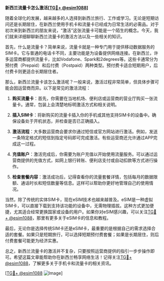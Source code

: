**新西兰流量卡怎么激活[[TG💪+ @esim1088](https://t.me/s/esim1088)]**

随着全球化的发展，越来越多的人选择到新西兰旅行、工作或学习。无论是短期访问还是长期居住，在新西兰使用手机卡和流量卡已经成为日常生活的必需品。对于初次来到新西兰的朋友来说，“激活”这张流量卡可能是一个陌生的概念。今天，我们就来详细聊聊新西兰流量卡的激活方法以及一些相关的知识。

首先，什么是流量卡？简单来说，流量卡就是一种专门用于提供移动数据服务的SIM卡。它与普通的电话卡不同，主要功能是为设备提供网络连接。在新西兰，许多运营商都提供流量卡，比如Vodafone、Spark和2degrees等。这些卡通常分为预付费（Prepaid）和后付费（Postpaid）两种类型。预付费卡适合短期用户，后付费卡则更适合长期居住者。

那么，新西兰流量卡该怎么激活呢？一般来说，激活过程非常简单，但具体步骤可能会因运营商而异。以下是常见的激活流程：

1. **购买流量卡**：首先，你需要在当地机场、便利店或运营商的营业厅购买一张流量卡。通常，包装上会清楚地标明激活方式和相关说明。

2. **插入SIM卡**：将新购买的流量卡插入你的手机或其他支持SIM卡的设备中。确保设备处于开机状态，并检查是否已正确插入。

3. **激活流程**：大多数运营商会要求你通过短信或官方网站进行激活。例如，发送一条特定格式的短信到指定号码即可完成激活。有些运营商还允许通过APP完成这一过程。

4. **充值账户**：激活完成后，你需要为账户充值以开始使用流量服务。可以通过运营商提供的充值方式，如网上银行转账、便利店支付或自动扣款等方式进行操作。

5. **检查套餐内容**：激活成功后，记得查看你的流量套餐详情，包括每月的数据限额、通话时长和短信数量等信息。这样可以帮助你更好地管理自己的使用情况。

当然，除了传统的实体SIM卡，现在eSIM技术也越来越普及。eSIM是一种虚拟SIM卡，可以直接下载到支持该功能的设备中，无需物理插拔。这种方式更加便捷，尤其适合经常更换国家或设备的用户。如果你对eSIM感兴趣，可以关注[TG💪+ @esim1088](https://t.me/s/esim1088)，那里有更多关于eSIM卡的信息和教程。

最后，无论你是选择传统SIM卡还是eSIM卡，最重要的是根据自己的需求选择合适的套餐。如果只是短期旅行，可以选择短期预付费套餐；如果是长期居住，则后付费套餐可能更为经济实惠。

总之，新西兰流量卡的激活并不复杂，只要按照运营商提供的指引一步步操作即可。希望这篇文章能帮助你在新西兰畅享网络生活！记得关注[TG💪+ @esim1088](https://t.me/s/esim1088)，了解更多关于手机卡和流量卡的相关资讯。

[[TG💪+ @esim1088](https://t.me/s/esim1088) ![Image](https://i.postimg.cc/4NQfJmqS/Snipaste-2025-05-13-00-14-12.png)]